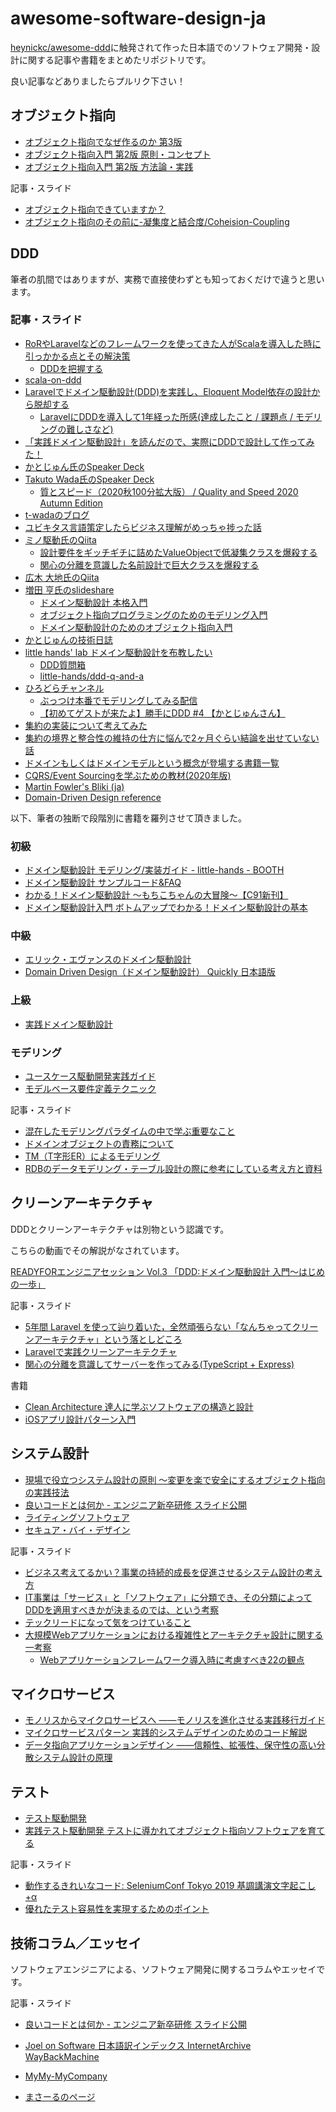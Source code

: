 # awesome-software-design-ja

[heynickc/awesome-ddd](https://github.com/heynickc/awesome-ddd)に触発されて作った日本語でのソフトウェア開発・設計に関する記事や書籍をまとめたリポジトリです。

良い記事などありましたらプルリク下さい！

## オブジェクト指向

- [オブジェクト指向でなぜ作るのか 第3版](https://www.nikkeibp.co.jp/atclpubmkt/book/21/S00180/)
- [オブジェクト指向入門 第2版 原則・コンセプト](https://www.shoeisha.co.jp/book/detail/9784798111117)
- [オブジェクト指向入門 第2版 方法論・実践](https://www.shoeisha.co.jp/book/detail/9784798111124)

記事・スライド

- [オブジェクト指向できていますか？](https://www.slideshare.net/MoriharuOhzu/ss-14083300)
- [オブジェクト指向のその前に-凝集度と結合度/Coheision-Coupling](https://speakerdeck.com/sonatard/coheision-coupling)

## DDD

筆者の肌間ではありますが、実務で直接使わずとも知っておくだけで違うと思います。

### 記事・スライド

- [RoRやLaravelなどのフレームワークを使ってきた人がScalaを導入した時に引っかかる点とその解決策](https://qiita.com/sonken625/items/80c0d86d507dedcc654b)
  - [DDDを把握する](https://qiita.com/sonken625/items/80c0d86d507dedcc654b#dddを把握する)
- [scala-on-ddd](https://speakerdeck.com/crossroad0201/scala-on-ddd?slide=69)
- [Laravelでドメイン駆動設計(DDD)を実践し、Eloquent Model依存の設計から脱却する](https://qiita.com/mejileben/items/302a9f502ca0801b1efb)
  - [LaravelにDDDを導入して1年経った所感(達成したこと / 課題点 / モデリングの難しさなど)](https://qiita.com/mejileben/items/348d70e28fdbb3a0749f)
- [「実践ドメイン駆動設計」を読んだので、実際にDDDで設計して作ってみた！](https://qiita.com/APPLE4869/items/d210ddc2cb1bfeea9338)
- [かとじゅん氏のSpeaker Deck](https://speakerdeck.com/j5ik2o/)
- [Takuto Wada氏のSpeaker Deck](https://speakerdeck.com/twada)
  - [質とスピード（2020秋100分拡大版） / Quality and Speed 2020 Autumn Edition](https://speakerdeck.com/twada/quality-and-speed-2020-autumn-edition)
- [t-wadaのブログ](https://t-wada.hatenablog.jp/)
- [ユビキタス言語策定したらビジネス理解がめっちゃ捗った話](https://zenn.dev/leaner_tech/articles/20210922-ubiquitous-language)
- [ミノ駆動氏のQiita](https://qiita.com/MinoDriven)
  - [設計要件をギッチギチに詰めたValueObjectで低凝集クラスを爆殺する](https://qiita.com/MinoDriven/items/5e69d9bd028aa350e2c4)
  - [関心の分離を意識した名前設計で巨大クラスを爆殺する](https://qiita.com/MinoDriven/items/37599172b2cd27c38a33)
- [広木 大地氏のQiita](https://qiita.com/hirokidaichi)
- [増田 亨氏のslideshare](https://www.slideshare.net/masuda220)
  - [ドメイン駆動設計 本格入門](https://www.slideshare.net/masuda220/ss-137608652)
  - [オブジェクト指向プログラミングのためのモデリング入門](https://www.slideshare.net/masuda220/ss-68667449)
  - [ドメイン駆動設計のためのオブジェクト指向入門](https://www.slideshare.net/masuda220/ss-57352072)
- [かとじゅんの技術日誌](https://blog.j5ik2o.me/)
- [little hands' lab ドメイン駆動設計を布教したい](https://little-hands.hatenablog.com/)
  - [DDD質問箱](https://peing.net/ja/little_hands)
  - [little-hands/ddd-q-and-a](https://github.com/little-hands/ddd-q-and-a)
- [ひろどらチャンネル](https://www.youtube.com/channel/UCUtQx4Gkpuy41wzyGjsHOwg)
  - [ぶっつけ本番でモデリングしてみる配信](https://www.youtube.com/watch?v=vEPS6QfPLII)
  - [【初めてゲストが来たよ】勝手にDDD #4 【かとじゅんさん】](https://www.youtube.com/watch?v=BBQzlIhz2N0&t=7062s)
- [集約の実装について考えてみた](https://zenn.dev/takashi_onawa/articles/4648332c035d97)
- [集約の境界と整合性の維持の仕方に悩んで2ヶ月ぐらい結論を出せていない話](https://kbigwheel.hateblo.jp/entry/2018/12/03/aggregate-and-consistency)
- [ドメインもしくはドメインモデルという概念が登場する書籍一覧](https://zenn.dev/j5ik2o/articles/333f92ab5db8eb24035f)
- [CQRS/Event Sourcingを学ぶための教材(2020年版)](https://zenn.dev/j5ik2o/articles/d9ab33e4da4408925bb6)
- [Martin Fowler's Bliki (ja)](https://bliki-ja.github.io/)
- [Domain-Driven Design reference](https://www.domainlanguage.com/wp-content/uploads/2016/05/DDD_Reference_2015-03.pdf)

以下、筆者の独断で段階別に書籍を羅列させて頂きました。

### 初級

- [ドメイン駆動設計 モデリング/実装ガイド - little-hands - BOOTH](https://little-hands.booth.pm/items/1835632)
- [ドメイン駆動設計 サンプルコード&FAQ](https://little-hands.booth.pm/items/3363104)
- [わかる！ドメイン駆動設計 ～もちこちゃんの大冒険～【C91新刊】](https://booth.pm/ja/items/392260)
- [ドメイン駆動設計入門 ボトムアップでわかる！ドメイン駆動設計の基本](https://www.shoeisha.co.jp/book/detail/9784798150727)

### 中級

- [エリック・エヴァンスのドメイン駆動設計](https://www.shoeisha.co.jp/book/detail/9784798126708)
- [Domain Driven Design（ドメイン駆動設計） Quickly 日本語版](https://www.infoq.com/jp/minibooks/domain-driven-design-quickly/)

### 上級

- [実践ドメイン駆動設計](https://www.shoeisha.co.jp/book/detail/9784798131610)

### モデリング

- [ユースケース駆動開発実践ガイド](https://www.shoeisha.co.jp/book/detail/9784798114453)
- [モデルベース要件定義テクニック](https://www.shuwasystem.co.jp/book/9784798039442.html)

記事・スライド

- [混在したモデリングパラダイムの中で学ぶ重要なこと](https://qiita.com/j5ik2o/items/7ee00cfb22154efbab55)
- [ドメインオブジェクトの責務について](https://qiita.com/j5ik2o/items/a64007c6d7a89ec2e086)
- [TM（T字形ER）によるモデリング](https://www.sea.jp/Events/symposium/ss2009/contents/07-Modeling/ss2009-modeling-slide-tokimoto.pdf)
- [RDBのデータモデリング・テーブル設計の際に参考にしている考え方と資料](https://zenn.dev/rebi/articles/28c7f1fee5730a)

## クリーンアーキテクチャ

DDDとクリーンアーキテクチャは別物という認識です。

こちらの動画でその解説がなされています。

[READYFORエンジニアセッション Vol.3 「DDD:ドメイン駆動設計 入門〜はじめの一歩」](https://www.youtube.com/watch?v=03lDC8s0S5U)

記事・スライド

- [5年間 Laravel を使って辿り着いた，全然頑張らない「なんちゃってクリーンアーキテクチャ」という落としどころ](https://zenn.dev/mpyw/articles/ce7d09eb6d8117)
- [Laravelで実践クリーンアーキテクチャ](https://qiita.com/nrslib/items/aa49d10dd2bcb3110f22)
- [関心の分離を意識してサーバーを作ってみる(TypeScript + Express)](https://qiita.com/sadnessOjisan/items/ea5590efa3f55ef56edd)

書籍

- [Clean Architecture 達人に学ぶソフトウェアの構造と設計](https://www.kadokawa.co.jp/product/301806000678/)
- [iOSアプリ設計パターン入門](https://peaks.cc/books/iOS_architecture)

## システム設計

- [現場で役立つシステム設計の原則 〜変更を楽で安全にするオブジェクト指向の実践技法](https://gihyo.jp/book/2017/978-4-7741-9087-7)
- [良いコードとは何か - エンジニア新卒研修 スライド公開](https://note.com/cyberz_cto/n/n26f535d6c575)
- [ライティングソフトウェア](https://www.shoeisha.co.jp/book/detail/9784798166834)
- [セキュア・バイ・デザイン](https://book.mynavi.jp/ec/products/detail/id=124056)

記事・スライド

- [ビジネス考えてるかい？事業の持続的成長を促進させるシステム設計の考え方](https://speakerdeck.com/minodriven/buisiness-purpose-system-design)
- [IT事業は「サービス」と「ソフトウェア」に分類でき、その分類によってDDDを適用すべきかが決まるのでは、という考察](https://zenn.dev/meijin/articles/5cb73354486ec0eb54b3)
- [テックリードになって気をつけていること](https://qiita.com/ma91n/items/207f32db1b51754d6933)
- [大規模Webアプリケーションにおける複雑性とアーキテクチャ設計に関する一考察](https://qiita.com/tmknom/items/be5c4b350f561991f2f5)
  - [Webアプリケーションフレームワーク導入時に考慮すべき22の観点](https://qiita.com/tmknom/items/08b69594e32a92bccee5)

## マイクロサービス

- [モノリスからマイクロサービスへ ――モノリスを進化させる実践移行ガイド](https://www.oreilly.co.jp/books/9784873119311/)
- [マイクロサービスパターン 実践的システムデザインのためのコード解説](https://book.impress.co.jp/books/1118101063)
- [データ指向アプリケーションデザイン ――信頼性、拡張性、保守性の高い分散システム設計の原理](https://www.oreilly.co.jp/books/9784873118703/)

## テスト

- [テスト駆動開発](https://shop.ohmsha.co.jp/shopdetail/000000004967/)
- [実践テスト駆動開発 テストに導かれてオブジェクト指向ソフトウェアを育てる](https://www.shoeisha.co.jp/book/detail/9784798124582)

記事・スライド

- [動作するきれいなコード: SeleniumConf Tokyo 2019 基調講演文字起こし+α](https://t-wada.hatenablog.jp/entry/clean-code-that-works)
- [優れたテスト容易性を実現するためのポイント](https://www.praha-inc.com/lab/posts/testability)


## 技術コラム／エッセイ

ソフトウェアエンジニアによる、ソフトウェア開発に関するコラムやエッセイです。

記事・スライド

- [良いコードとは何か - エンジニア新卒研修 スライド公開](https://note.com/cyberz_cto/n/n26f535d6c575)

- [Joel on Software 日本語訳インデックス InternetArchive WayBackMachine](https://zero-plus-one.jp/program-general/joelonsoftware-jp-index-archive/)

- [MyMy-MyCompany](http://www.marenijr.net/mymy/)

- [まさーるのページ](http://objectclub.jp/community/memorial/homepage3.nifty.com/masarl/)
